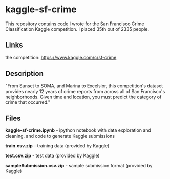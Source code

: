 # kaggle-sf-crime

This repository contains code I wrote for the San Francisco Crime Classification Kaggle competition. I placed 35th out of 2335 people.

## Links

the competition: https://www.kaggle.com/c/sf-crime


## Description

"From Sunset to SOMA, and Marina to Excelsior, this competition's dataset provides nearly 12 years of crime reports from across all of San Francisco's neighborhoods. Given time and location, you must predict the category of crime that occurred."

## Files

**kaggle-sf-crime.ipynb** - ipython notebook with data exploration and cleaning, and code to generate Kaggle submissions

**train.csv.zip** - training data (provided by Kaggle)

**test.csv.zip** - test data (provided by Kaggle)

**sampleSubmission.csv.zip** - sample submission format (provided by Kaggle)
